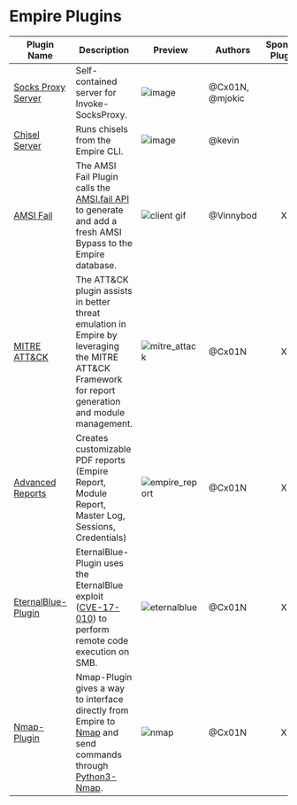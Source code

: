 # Empire Plugins

| Plugin Name                                                                       | Description                                                                                                                                                                                      | Preview                                                                                                                | Authors         | Sponsor Plugin  |
| --------------------------------------------------------------------------------- | ------------------------------------------------------------------------------------------------------------------------------------------------------------------------------------------------ | -----------------------------------------------------------------------------------------------------------------------| --------------- | :-------------: |
| [Socks Proxy Server](https://github.com/BC-SECURITY/SocksProxyServer-Plugin)      | Self-contained server for Invoke-SocksProxy.                                                                                                                                                     | ![image](https://user-images.githubusercontent.com/20302208/120247213-8ffa7100-c227-11eb-8a7a-5f0de195f2e9.gif)        | @Cx01N, @mjokic |                 |
| [Chisel Server](https://github.com/BC-SECURITY/ChiselServer-Plugin)               | Runs chisels from the Empire CLI.                                                                                                                                                                | ![image](https://user-images.githubusercontent.com/20302208/120249004-3c3f5600-c22e-11eb-962c-c9107c77b624.gif)        | @kevin          |                 |
| [AMSI Fail](https://github.com/BC-SECURITY/AmsiFail-Plugin)                       | The AMSI Fail Plugin calls the [AMSI.fail API](https://github.com/Flangvik/AMSI.fail) to generate and add a fresh AMSI Bypass to the Empire database.                                            | ![client gif](https://user-images.githubusercontent.com/9831420/119946884-f2afec00-bf4b-11eb-9267-5aff2d45e4ba.gif)    | @Vinnybod       |         X       |
| [MITRE ATT&CK](https://github.com/BC-SECURITY/Attack-Plugin)                      | The ATT&CK plugin assists in better threat emulation in Empire by leveraging the MITRE ATT&CK Framework for report generation and module management.                                             | ![mitre_attack](https://user-images.githubusercontent.com/20302208/122619115-8acd5c80-d044-11eb-8798-142afb07874f.gif) | @Cx01N          |         X       |
| [Advanced Reports](https://github.com/BC-SECURITY/Report-Generation-Plugin)       | Creates customizable PDF reports (Empire Report, Module Report, Master Log, Sessions, Credentials)                                                                                               | ![empire_report](https://user-images.githubusercontent.com/20302208/122622654-36c77580-d04e-11eb-81fa-d0acc0ac5ece.gif)| @Cx01N          |         X       |
| [EternalBlue-Plugin](https://github.com/BC-SECURITY/EternalBlue-Plugin)           | EternalBlue-Plugin uses the EternalBlue exploit ([CVE-17-010](https://docs.microsoft.com/en-us/security-updates/securitybulletins/2017/ms17-010)) to perform remote code execution on SMB.       | ![eternalblue](https://user-images.githubusercontent.com/20302208/121796319-e1621300-cbcc-11eb-906d-dd73e9ea1035.gif)  | @Cx01N          |         X       |
| [Nmap-Plugin](https://github.com/BC-SECURITY/Nmap-Plugin)                         | Nmap-Plugin gives a way to interface directly from Empire to [Nmap](https://nmap.org/) and send commands through [Python3-Nmap](https://github.com/nmmapper/python3-nmap).                       | ![nmap](https://user-images.githubusercontent.com/20302208/120945236-1feb5f80-c6ed-11eb-9ca3-160c66d4c447.gif)         | @Cx01N          |         X       |
